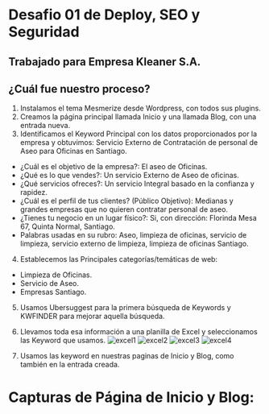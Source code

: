 # Desafio 01 de Deploy, SEO y Seguridad

## Trabajado para Empresa Kleaner S.A.

## ¿Cuál fue nuestro proceso?

1. Instalamos el tema Mesmerize desde Wordpress, con todos sus plugins.
2. Creamos la página principal llamada Inicio y una llamada Blog, con una entrada nueva.
3. Identificamos el Keyword Principal con los datos proporcionados por la empresa y obtuvimos: Servicio Externo de Contratación de personal de Aseo para Oficinas en Santiago.

 - ¿Cuál es el objetivo de la empresa?: El aseo de Oficinas.
 - ¿Qué es lo que vendes?: Un servicio Externo de Aseo de oficinas.
 - ¿Qué servicios ofreces?: Un servicio Integral basado en la confianza y rapidez.
 - ¿Cuál es el perfil de tus clientes? (Público Objetivo): Medianas y grandes empresas que no quieren contratar personal de aseo.
 - ¿Tienes tu negocio en un lugar físico?: Si, con dirección: Florinda Mesa 67, Quinta Normal, Santiago.
 - Palabras usadas en su rubro: Aseo, limpieza de oficinas, servicio de limpieza, servicio externo de limpieza, limpieza de oficinas Santiago.

4. Establecemos las Principales categorías/temáticas de web:
 - Limpieza de Oficinas.
 - Servicio de Aseo.
 - Empresas Santiago.

5. Usamos Ubersuggest para la primera búsqueda de Keywords y KWFINDER para mejorar aquella búsqueda.
6. Llevamos toda esa información a una planilla de Excel y seleccionamos las Keyword que usamos.
![excel1](https://user-images.githubusercontent.com/44576817/51942930-01774a00-23f7-11e9-8487-cefc0c797c47.JPG)
![excel2](https://user-images.githubusercontent.com/44576817/51942957-12c05680-23f7-11e9-9082-705468bc4739.JPG)
![excel3](https://user-images.githubusercontent.com/44576817/51942979-1eac1880-23f7-11e9-916e-899756e22c9a.JPG)
![excel4](https://user-images.githubusercontent.com/44576817/51942993-28ce1700-23f7-11e9-8d78-c8c243f175e8.JPG)
    
7. Usamos las keyword en nuestras paginas de Inicio y Blog, como también en la entrada creada.

# Capturas de Página de Inicio y Blog:
